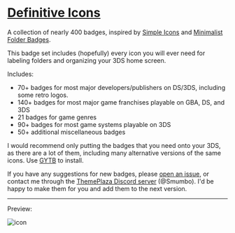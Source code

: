 # [Definitive Icons](https://themeplaza.art/item/79238)
A collection of nearly 400 badges, inspired by [Simple Icons](https://themeplaza.art/item/5660) and [Minimalist Folder Badges](https://themeplaza.art/item/7413).

This badge set includes (hopefully) every icon you will ever need for labeling folders and organizing your 3DS home screen.

Includes:
- 70+ badges for most major developers/publishers on DS/3DS, including some retro logos.
- 140+ badges for most major game franchises playable on GBA, DS, and 3DS
- 21 badges for game genres
- 90+ badges for most game systems playable on 3DS
- 50+ additional miscellaneous badges

I would recommend only putting the badges that you need onto your 3DS, as there are a lot of them, including many alternative versions of the same icons. Use [GYTB](https://github.com/MrCheeze/GYTB) to install.

If you have any suggestions for new badges, please [open an issue](https://github.com/Smumbo/DefinitiveIcons/issues), or contact me through the [ThemePlaza Discord server](https://discord.gg/Pz25PX5vr5) (@Smumbo). I'd be happy to make them for you and add them to the next version.

---

Preview:

![icon](https://github.com/Smumbo/DefinitiveIcons/assets/38147112/9ee17c99-21ce-449e-907f-4a7f2273d9b5)
